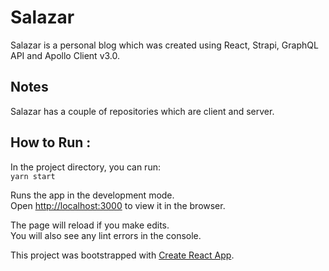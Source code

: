 # Salazar

Salazar is a personal blog which was created using React, Strapi, GraphQL API and Apollo Client v3.0.

## Notes

Salazar has a couple of repositories which are client and server.<br />

## How to Run :

In the project directory, you can run:<br />
`yarn start`

Runs the app in the development mode.<br />
Open [http://localhost:3000](http://localhost:3000) to view it in the browser.

The page will reload if you make edits.<br />
You will also see any lint errors in the console.

This project was bootstrapped with [Create React App](https://github.com/facebook/create-react-app).
